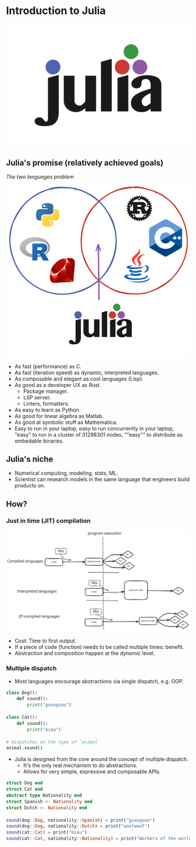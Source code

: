 # Introduction to Julia

![julia logo](assets/julia.png)

## Julia's promise (relatively achieved goals)

*The two languages problem*

![venn diagram showing that julia is fast (dev speed) and fast (performance)](assets/venn.png)

- As fast (performance) as C.
- As fast (iteration speed) as dynamic, interpreted languages.
- As composable and elegant as cool languages (Lisp).
- As good as a developer UX as Rust.
  - Package manager.
  - LSP server.
  - Linters, formatters.
- As easy to learn as Python.
- As good for linear algebra as Matlab.
- As good at symbolic stuff as Mathematica.
- Easy to run in your laptop, easy to run concurrently in your laptop, "easy" to run in a cluster of 31298301 nodes, ""easy"" to distribute as embedable binaries.

## Julia's niche 
- Numerical computing, modeling, stats, ML.
- Scientist can research models in the same language that engineers build products on.

## How?
### Just in time (JIT) compilation

![explanation of just-in-time compilation](assets/jit.svg)

- Cost: Time to first output.
- If a piece of code (function) needs to be called multiple times: benefit.
- Abstraction and composition happen at the *dynamic* level.

### Multiple dispatch

- Most languages encourage abstractions via single dispatch, e.g. OOP.

```python
class Dog():
    def sound():
        print("guauguau")

class Cat():
    def sound():
        print("miau")

# dispatches on the type of `animal`
animal.sound() 
```

- Julia is designed from the core around the concept of multiple dispatch.
  - It's the only real mechanism to do abstractions.
  - Allows for very simple, expressive and composable APIs.

```julia
struct Dog end
struct Cat end
abstract type Nationality end
struct Spanish <: Nationality end
struct Dutch <: Nationality end

sound(dog::Dog, nationality::Spanish) = print("guauguau")
sound(dog::Dog, nationality::Dutch) = print("woefwoef")
sound(cat::Cat) = print("miau")
sound(cat::Cat, nationality::Nationality) = print("Workers of the world, unite!")
```

